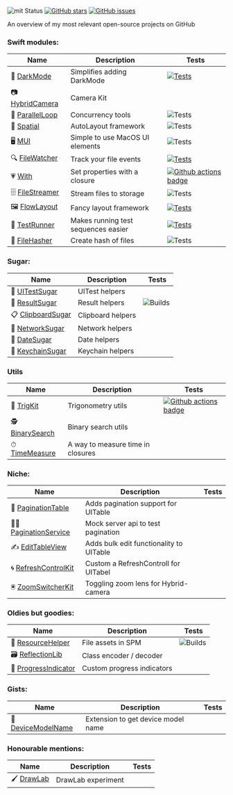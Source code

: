 ![mit Status](https://img.shields.io/badge/License-MIT-brightgreen.svg)
[![GitHub stars](https://img.shields.io/github/stars/eonist/swift-utils.svg?style=flat-square)](https://github.com/eonist/swift-utils/stargazers)
[![GitHub issues](https://img.shields.io/github/issues/eonist/swift-utils.svg?style=flat-square)](https://github.com/eonist/swift-utils/issues)

An overview of my most relevant open-source projects on GitHub <!--more-->

### Swift modules:
| Name | Description | Tests |
| - | - | - |
🔦 [DarkMode](https://github.com/sentryco/DarkMode) | Simplifies adding DarkMode  | [![Tests](https://github.com/sentryco/DarkMode/actions/workflows/Tests.yml/badge.svg)](https://github.com/sentryco/DarkMode/actions/workflows/Tests.yml)  
📷 [HybridCamera](https://github.com/eonist/HybridCamera) | Camera Kit  |
💞 [ParallelLoop](https://github.com/eonist/ParallelLoop) | Concurrency tools | ![Tests](https://github.com/light-stream/ParallelLoop/workflows/Tests/badge.svg)
📏 [Spatial](https://github.com/eonist/Spatial) | AutoLayout framework  | ![Tests](https://github.com/eonist/Spatial/workflows/Tests/badge.svg)
🖥 [MUI](https://github.com/eonist/MUI) | Simple to use MacOS UI elements | ![Tests](https://github.com/eonist/MacUI/workflows/Tests/badge.svg)
🔍 [FileWatcher](https://github.com/eonist/FileWatcher) | Track your file events | [![Tests](https://github.com/eonist/FileWatcher/actions/workflows/Tests.yml/badge.svg)](https://github.com/eonist/FileWatcher/actions/workflows/Tests.yml)
💗 [With](https://github.com/eonist/With) | Set properties with a closure | [![Github actions badge](https://badgen.net/github/checks/eonist/With?icon=github&label=Tests)](https://github.com/eonist/With/actions)
🗄 [FileStreamer](https://github.com/eonist/FileStreamer) | Stream files to storage | ![Tests](https://github.com/light-stream/FileStreamer/workflows/Tests/badge.svg)
🖼 [FlowLayout](https://github.com/eonist/FlowLayout) | Fancy layout framework | [![Tests](https://github.com/eonist/FlowLayout/actions/workflows/Tests.yml/badge.svg)](https://github.com/eonist/FlowLayout/actions/workflows/Tests.yml)
🏃 [TestRunner](https://github.com/eonist/TestRunner) | Makes running test sequences easier  | [![Tests](https://github.com/eonist/TestRunner/actions/workflows/Tests.yml/badge.svg)](https://github.com/eonist/TestRunner/actions/workflows/Tests.yml)
🧬 [FileHasher](https://github.com/eonist/FileHasher) | Create hash of files | ![Tests](https://github.com/eonist/FileHasher/workflows/Tests/badge.svg)

### Sugar:
| Name | Description | Tests |
| - | - | - |
🧪 [UITestSugar](https://github.com/eonist/UITestSugar) | UITest helpers |
🔸 [ResultSugar](https://github.com/eonist/ResultSugar) | Result helpers | ![Builds](https://github.com/eonist/ResultSugar/workflows/Builds/badge.svg)
📋 [ClipboardSugar](https://github.com/eonist/ClipboardSugar) | Clipboard helpers |
🔌 [NetworkSugar](https://github.com/eonist/NetworkSugar) | Network helpers |
📆 [DateSugar](https://github.com/eonist/DateSugar) | Date helpers |
🔑 [KeychainSugar](https://github.com/eonist/KeychainSugar) | Keychain helpers |

### Utils
| Name | Description | Tests |
| - | - | - |
📐 [TrigKit](https://github.com/eonist/TrigKit) | Trigonometry utils | [![Github actions badge](https://badgen.net/github/checks/eonist/TrigKit?icon=github&label=Tests)](https://github.com/eonist/TrigKit/actions)
🕵️ [BinarySearch](https://github.com/eonist/BinarySearch) | Binary search utils |
⏱ [TimeMeasure](https://github.com/eonist/TimeMeasure) | A way to measure time in closures |

### Niche:
| Name | Description | Tests |
| - | - | - |
📜 [PaginationTable](https://github.com/eonist/PaginationTable) | Adds pagination support for UITable |
👨‍🔬 [PaginationService](https://github.com/eonist/PaginationService) | Mock server api to test pagination |
✍️ [EditTableView](https://github.com/eonist/EditTableView) | Adds bulk edit functionality to UITable |
🌀 [RefreshControlKit](https://github.com/eonist/RefreshControlKit) | Custom a RefreshControll for UITabel |
🖲 [ZoomSwitcherKit](https://github.com/eonist/ZoomSwitcherKit) | Toggling zoom lens for Hybrid-camera |

### Oldies but goodies:
| Name | Description | Tests |
| - | - | - |
🎒 [ResourceHelper](https://github.com/eonist/ResourceHelper) | File assets in SPM | ![Builds](https://github.com/eonist/ResourceHelper/workflows/Builds/badge.svg)
🗃 [ReflectionLib](https://github.com/eonist/ReflectionLib) | Class encoder / decoder |
🎨 [ProgressIndicator](https://github.com/eonist/ProgressIndicator) | Custom progress indicators |

### Gists:
| Name | Description | Tests |
| - | - | - |
📱 [DeviceModelName](https://github.com/eonist/DeviceModelName) | Extension to get device model name |

### Honourable mentions:
| Name | Description | Tests
|  - | - | - |
🖌 [DrawLab](https://github.com/eonist/DrawLab) | DrawLab experiment
